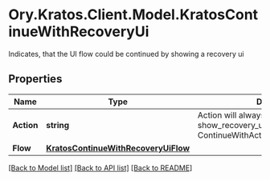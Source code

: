 # Ory.Kratos.Client.Model.KratosContinueWithRecoveryUi
Indicates, that the UI flow could be continued by showing a recovery ui

## Properties

Name | Type | Description | Notes
------------ | ------------- | ------------- | -------------
**Action** | **string** | Action will always be &#x60;show_recovery_ui&#x60; show_recovery_ui ContinueWithActionShowRecoveryUIString | 
**Flow** | [**KratosContinueWithRecoveryUiFlow**](KratosContinueWithRecoveryUiFlow.md) |  | 

[[Back to Model list]](../../README.md#documentation-for-models) [[Back to API list]](../../README.md#documentation-for-api-endpoints) [[Back to README]](../../README.md)

